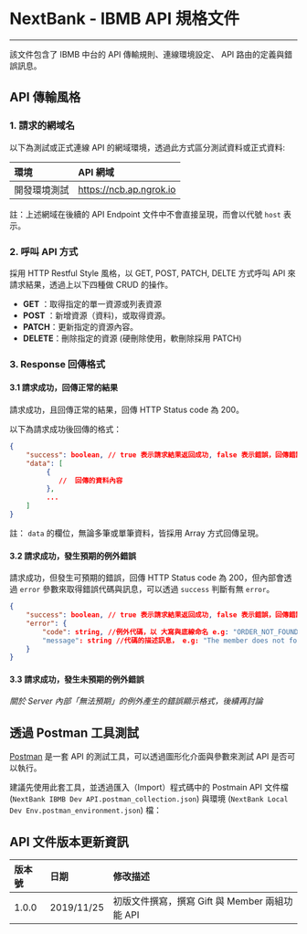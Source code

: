 # NextBank - IBMB API 規格文件
---
該文件包含了 IBMB 中台的 API 傳輸規則、連線環境設定、 API 路由的定義與錯誤訊息。

## API 傳輸風格

### 1. 請求的網域名
以下為測試或正式連線 API 的網域環境，透過此方式區分測試資料或正式資料:

| 環境                 | API 網域                   |
| :-------------------- | :-------------------------- |
| 開發環境測試 | https://ncb.ap.ngrok.io  |

註：上述網域在後續的 API Endpoint 文件中不會直接呈現，而會以代號 `host` 表示。



### 2. 呼叫 API 方式

採用 HTTP Restful Style 風格，以 GET, POST, PATCH, DELTE 方式呼叫 API 來請求結果，透過上以下四種做 CRUD 的操作。

* **GET** ：取得指定的單一資源或列表資源
* **POST** ：新增資源（資料)，或取得資源。
* **PATCH**：更新指定的資源內容。
* **DELETE**：刪除指定的資源 (硬刪除使用，軟刪除採用 PATCH)

### 3. Response 回傳格式

#### 3.1 請求成功，回傳正常的結果
請求成功，且回傳正常的結果，回傳 HTTP Status code 為 200。

以下為請求成功後回傳的格式：

```json
{
    "success": boolean, // true 表示請求結果返回成功, false 表示錯誤，回傳錯誤結果。
    "data": [ 
         {
            //  回傳的資料內容
         },
         ...
    ]
}
```

註： `data` 的欄位，無論多筆或單筆資料，皆採用 Array 方式回傳呈現。


#### 3.2 請求成功，發生預期的例外錯誤
請求成功，但發生可預期的錯誤，回傳 HTTP Status code 為 200，但內部會透過 `error` 參數來取得錯誤代碼與訊息，可以透過 `success` 判斷有無 `error`。


```json
{
    "success": boolean, // true 表示請求結果返回成功, false 表示錯誤，回傳錯誤結果。
    "error": {
        "code": string, //例外代碼，以 大寫與底線命名 e.g: "ORDER_NOT_FOUND" or "10001"
        "message": string //代碼的描述訊息， e.g: "The member does not found"
    }
}
```

#### 3.3 請求成功，發生未預期的例外錯誤

*關於 Server 內部「無法預期」的例外產生的錯誤顯示格式，後續再討論*


## 透過 Postman 工具測試
[Postman](https://www.getpostman.com/) 是一套 API 的測試工具，可以透過圖形化介面與參數來測試 API 是否可以執行。

建議先使用此套工具，並透過匯入（Import）程式碼中的 Postmain API 文件檔 (`NextBank IBMB Dev API.postman_collection.json`) 與環境 (`NextBank Local Dev Env.postman_environment.json`) 檔：


## API 文件版本更新資訊

| 版本號                 | 日期                   | 修改描述                   |
| :-------------------- | :-------------------------- |:-------------------------- |
| 1.0.0 | 2019/11/25  | 初版文件撰寫，撰寫 Gift 與 Member 兩組功能 API |


